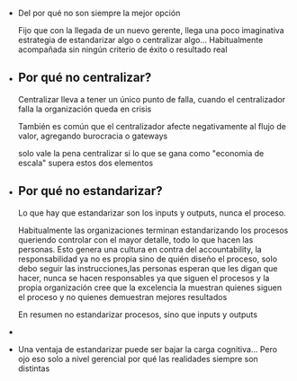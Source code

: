 - Del por qué no son siempre la mejor opción
  
  Fijo que con la llegada de un nuevo gerente, llega una poco imaginativa estrategia de estandarizar algo o centralizar algo... Habitualmente acompañada sin ningún criterio de éxito o resultado real
- ## Por qué no centralizar?
  
  Centralizar lleva a tener un único punto de falla, cuando el centralizador falla la organización queda en crisis
  
  También es común que el centralizador afecte negativamente al flujo de valor, agregando burocracia o gateways
  
  solo vale la pena centralizar si lo que se gana como "economia de escala" supera estos dos elementos
- ## Por qué no estandarizar?
  
  Lo que hay que estandarizar son los inputs y outputs, nunca el proceso.
  
  Habitualmente las organizaciones terminan estandarizando los procesos queriendo controlar con el mayor detalle, todo lo que hacen las personas. Esto genera una cultura en contra del accountability, la responsabilidad ya no es propia sino de quién diseño el proceso, solo debo seguir las instrucciones,las personas esperan que les digan que hacer, nunca se hacen responsables ya que siguen el procesos y la propia organización cree que la excelencia la muestran quienes siguen el proceso y no quienes demuestran mejores resultados
  
  En resumen no estandarizar procesos, sino que inputs y outputs
-
- Una ventaja de estandarizar puede ser bajar la carga cognitiva... Pero ojo eso solo a nivel gerencial por qué las realidades siempre son distintas